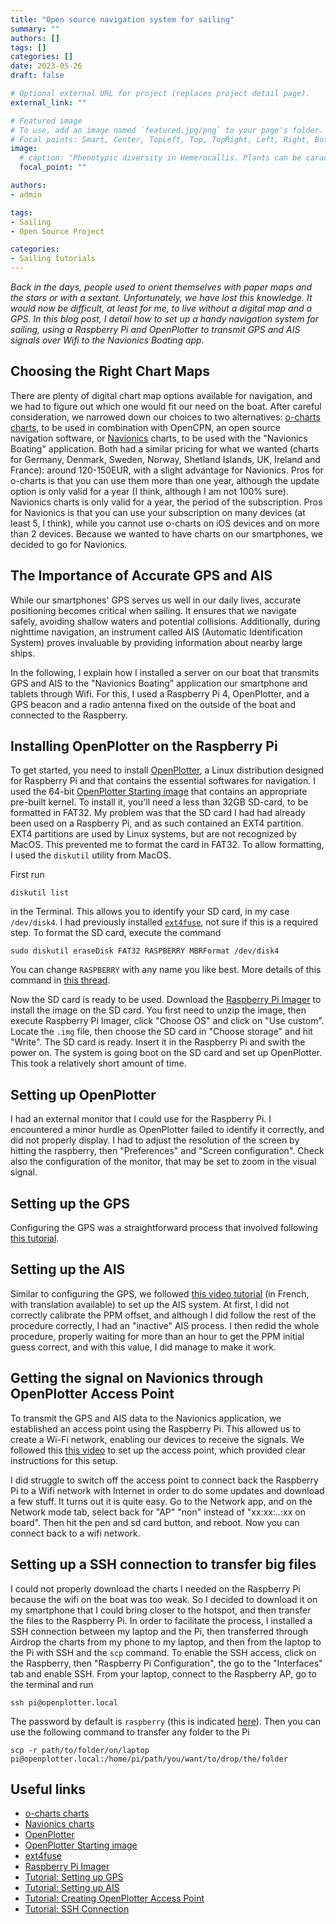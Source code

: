 ```yaml
---
title: "Open source navigation system for sailing"
summary: ""
authors: []
tags: []
categories: []
date: 2023-05-26
draft: false

# Optional external URL for project (replaces project detail page).
external_link: ""

# Featured image
# To use, add an image named `featured.jpg/png` to your page's folder.
# Focal points: Smart, Center, TopLeft, Top, TopRight, Left, Right, BottomLeft, Bottom, BottomRight.
image:
  # caption: "Phenotypic diversity in Hemerocallis. Plants can be caracterised by many different traits, all of which can be assigned numerical values:  Flower colour, Specific Leaf Area (SLA), seed mass, Plant nitrogen fixation capacity, Leaf shape, Flower sex, plant woodiness. Source: [H Cui et al. 2019](https://doi.org/10.1371/journal.pone.0216460)"
  focal_point: ""

authors:
- admin

tags:
- Sailing
- Open Source Project

categories:
- Sailing tutorials
---
```


*Back in the days, people used to orient themselves with paper maps and the stars or with a sextant. Unfortunately, we have lost this knowledge. It would now be difficult, at least for me, to live without a digital map and a GPS. In this blog post, I detail how to set up a handy navigation system for sailing, using a Raspberry Pi and OpenPlotter to transmit GPS and AIS signals over Wifi to the Navionics Boating app.*

## Choosing the Right Chart Maps

There are plenty of digital chart map options available for navigation, and we had to figure out which one would fit our need on the boat. After careful consideration, we narrowed down our choices to two alternatives: [o-charts charts](https://www.o-charts.org), to be used in combination with OpenCPN, an open source navigation software, or [Navionics](https://www.navionics.com) charts, to be used with the "Navionics Boating" application. Both had a similar pricing for what we wanted (charts for Germany, Denmark, Sweden, Norway, Shetland Islands, UK, Ireland and France): around 120-150EUR, with a slight advantage for Navionics. Pros for o-charts is that you can use them more than one year, although the update option is only valid for a year (I think, although I am not 100% sure). Navionics charts is only valid for a year, the period of the subscription. Pros for Navionics is that you can use your subscription on many devices (at least 5, I think), while you cannot use o-charts on iOS devices and on more than 2 devices. Because we wanted to have charts on our smartphones, we decided to go for Navionics.

## The Importance of Accurate GPS and AIS

While our smartphones' GPS serves us well in our daily lives, accurate positioning becomes critical when sailing. It ensures that we navigate safely, avoiding shallow waters and potential collisions. Additionally, during nighttime navigation, an instrument called AIS (Automatic Identification System) proves invaluable by providing information about nearby large ships.

In the following, I explain how I installed a server on our boat that transmits GPS and AIS to the "Navionics Boating" application our smartphone and tablets through Wifi. For this, I used a Raspberry Pi 4, OpenPlotter, and a GPS beacon and a radio antenna fixed on the outside of the boat and connected to the Raspberry. 

## Installing OpenPlotter on the Raspberry Pi

To get started, you need to install [OpenPlotter](https://openmarine.net/openplotter), a Linux distribution designed for Raspberry Pi and that contains the essential softwares for navigation. I used the 64-bit [OpenPlotter Starting image](https://openplotter.readthedocs.io/en/latest/getting_started/downloading.html#openplotter-starting) that contains an appropriate pre-built kernel. To install it, you'll need a less than 32GB SD-card, to be formatted in FAT32. My problem was that the SD card I had had already been used on a Raspberry Pi, and as such contained an EXT4 partition. EXT4 partitions are used by Linux systems, but are not recognized by MacOS. This prevented me to format the card in FAT32. To allow formatting, I used the `diskutil` utility from MacOS.

First run 

```diskutil list```

in the Terminal. This allows you to identify your SD card, in my case `/dev/disk4`.  I had previously installed [`ext4fuse`](https://medium.com/@iamalleksy/how-to-mount-raspberry-pi-sd-card-using-mac-3046abc2059a), not sure if this is a required step. To format the SD card, execute the command 

```
sudo diskutil eraseDisk FAT32 RASPBERRY MBRFormat /dev/disk4
```

You can change `RASPBERRY` with any name you like best. More details of this command in [this thread](https://superuser.com/questions/527657/how-do-you-format-a-2-gb-sd-card-to-fat32-preferably-with-disk-utility).

Now the SD card is ready to be used. Download the [Raspberry Pi Imager](https://www.raspberrypi.com/software/) to install the image on the SD card. You first need to unzip the image, then execute Raspberry Pi Imager, click "Choose OS" and click on "Use custom". Locate the `.img` file, then choose the SD card in "Choose storage" and hit "Write". The SD card is ready. Insert it in the Raspberry Pi and swith the power on. The system is going boot on the SD card and set up OpenPlotter. This took a relatively short amount of time.

## Setting up OpenPlotter
I had an external monitor that I could use for the Raspberry Pi. I encountered a minor hurdle as OpenPlotter failed to identify it correctly, and did not properly display. I had to adjust the resolution of the screen by hitting the raspberry, then "Preferences" and "Screen configuration". Check also the configuration of the monitor, that may be set to zoom in the visual signal.

## Setting up the GPS
Configuring the GPS was a straightforward process that involved following [this tutorial](https://youtu.be/r8CGixMl18k?t=358).

## Setting up the AIS
Similar to configuring the GPS, we followed [this video tutorial](https://www.youtube.com/watch?v=qEeyl-WSDHk) (in French, with translation available) to set up the AIS system. At first, I did not correctly calibrate the PPM offset, and although I did follow the rest of the procedure correctly, I had an "inactive" AIS process. I then redid the whole procedure, properly waiting for more than an hour to get the PPM initial guess correct, and with this value, I did manage to make it work.

## Getting the signal on Navionics through OpenPlotter Access Point

To transmit the GPS and AIS data to the Navionics application, we established an access point using the Raspberry Pi. This allowed us to create a Wi-Fi network, enabling our devices to receive the signals. We followed this [this video](https://www.youtube.com/watch?v=tlU4HKT6XxM) to set up the access point, which provided clear instructions for this setup.

I did struggle to switch off the access point to connect back the Raspberry Pi to a Wifi network with Internet in order to do some updates and download a few stuff. It turns out it is quite easy. Go to the Network app, and on the Network mode tab, select back for "AP" "non" instead of "xx:xx:..:xx on board". Then hit the pen and sd card button, and reboot. Now you can connect back to a wifi network.

## Setting up a SSH connection to transfer big files
I could not properly download the charts I needed on the Raspberry Pi because the wifi on the boat was too weak. So I decided to download it on my smartphone that I could bring closer to the hotspot, and then transfer the files to the Raspberry Pi. In order to facilitate the process, I installed a SSH connection between my laptop and the Pi, then transferred through Airdrop the charts from my phone to my laptop, and then from the laptop to the Pi with SSH and the `scp` command. To enable the SSH access, click on the Raspberry, then "Raspberry Pi Configuration", the go to the "Interfaces" tab and enable SSH. From your laptop, connect to the Raspberry AP, go to the terminal and run 

```
ssh pi@openplotter.local
```

The password by default is `raspberry` (this is indicated [here](https://openplotter.readthedocs.io/en/latest/getting_started/installing.html?highlight=ssh#headless)). Then you can use the following command to transfer any folder to the Pi

```
scp -r path/to/folder/on/laptop pi@openplotter.local:/home/pi/path/you/want/to/drop/the/folder
```

## Useful links

- [o-charts charts](https://www.o-charts.org)
- [Navionics charts](https://www.navionics.com)
- [OpenPlotter](https://openmarine.net/openplotter)
- [OpenPlotter Starting image](https://openplotter.readthedocs.io/en/latest/getting_started/downloading.html#openplotter-starting)
- [ext4fuse](https://medium.com/@iamalleksy/how-to-mount-raspberry-pi-sd-card-using-mac-3046abc2059a)
- [Raspberry Pi Imager](https://www.raspberrypi.com/software/)
- [Tutorial: Setting up GPS](https://youtu.be/r8CGixMl18k?t=358)
- [Tutorial: Setting up AIS](https://youtu.be/r8CGixMl18k)
- [Tutorial: Creating OpenPlotter Access Point](https://www.youtube.com/watch?v=tlU4HKT6XxM)
- [Tutorial: SSH Connection](https://openplotter.readthedocs.io/en/latest/getting_started/installing.html?highlight=ssh#headless)
